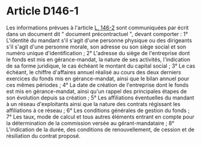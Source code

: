 # Article D146-1

Les informations prévues à l'article <a href='/code-de-commerce/partie-legislative/livre-ier-du-commerce-en-general/titre-iv-du-fonds-de-commerce/chapitre-vi-des-gerants-mandataires/l146-2.md' title='Code de commerce - art. L146-2 (V)'>L. 146-2</a> sont communiquées par écrit dans un document dit " document précontractuel ", devant comporter : 1° L'identité du mandant s'il s'agit d'une personne physique ou des dirigeants s'il s'agit d'une personne morale, son adresse ou son siège social et son numéro unique d'identification ; 2° L'adresse du siège de l'entreprise dont le fonds est mis en gérance-mandat, la nature de ses activités, l'indication de sa forme juridique, le cas échéant le montant du capital social ; 3° Le cas échéant, le chiffre d'affaires annuel réalisé au cours des deux derniers exercices du fonds mis en gérance-mandat, ainsi que le bilan annuel pour ces mêmes périodes ; 4° La date de création de l'entreprise dont le fonds est mis en gérance-mandat, ainsi qu'un rappel des principales étapes de son évolution depuis sa création ; 5° Les affiliations éventuelles du mandant à un réseau d'exploitants ainsi que la nature des contrats régissant les affiliations à ce réseau ; 6° Les conditions générales de gestion du fonds ; 7° Les taux, mode de calcul et tous autres éléments entrant en compte pour la détermination de la commission versée au gérant-mandataire ; 8° L'indication de la durée, des conditions de renouvellement, de cession et de résiliation du contrat proposé.